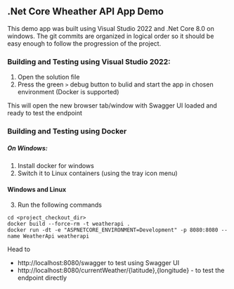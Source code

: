 ## .Net Core Wheather API App Demo

This demo app was built using Visual Studio 2022 and .Net Core 8.0 on windows. The git commits are organized in logical order so it should be easy enough to follow the progression of the project.

### Building and Testing using Visual Studio 2022:

1. Open the solution file
2. Press the green `>` debug button to bulid and start the app in chosen environment (Docker is supported)

This will open the new browser tab/window with Swagger UI loaded and ready to test the endpoint

### Building and Testing using Docker

##### On Windows:
1. Install docker for windows
2. Switch it to Linux containers (using the tray icon menu)

#### Windows and Linux
3. Run the following commands

```
cd <project_checkout_dir>
docker build --force-rm -t weatherapi .
docker run -dt -e "ASPNETCORE_ENVIRONMENT=Development" -p 8080:8080 --name WeatherApi weatherapi 
```

Head to
* http://localhost:8080/swagger to test using Swagger UI
* http://localhost:8080/currentWeather/{latitude},{longitude} - to test the endpoint directly